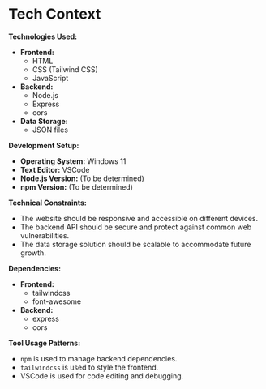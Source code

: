 # Tech Context

**Technologies Used:**

*   **Frontend:**
    *   HTML
    *   CSS (Tailwind CSS)
    *   JavaScript
*   **Backend:**
    *   Node.js
    *   Express
    *   cors
*   **Data Storage:**
    *   JSON files

**Development Setup:**

*   **Operating System:** Windows 11
*   **Text Editor:** VSCode
*   **Node.js Version:** (To be determined)
*   **npm Version:** (To be determined)

**Technical Constraints:**

*   The website should be responsive and accessible on different devices.
*   The backend API should be secure and protect against common web vulnerabilities.
*   The data storage solution should be scalable to accommodate future growth.

**Dependencies:**

*   **Frontend:**
    *   tailwindcss
    *   font-awesome
*   **Backend:**
    *   express
    *   cors

**Tool Usage Patterns:**

*   `npm` is used to manage backend dependencies.
*   `tailwindcss` is used to style the frontend.
*   VSCode is used for code editing and debugging.
